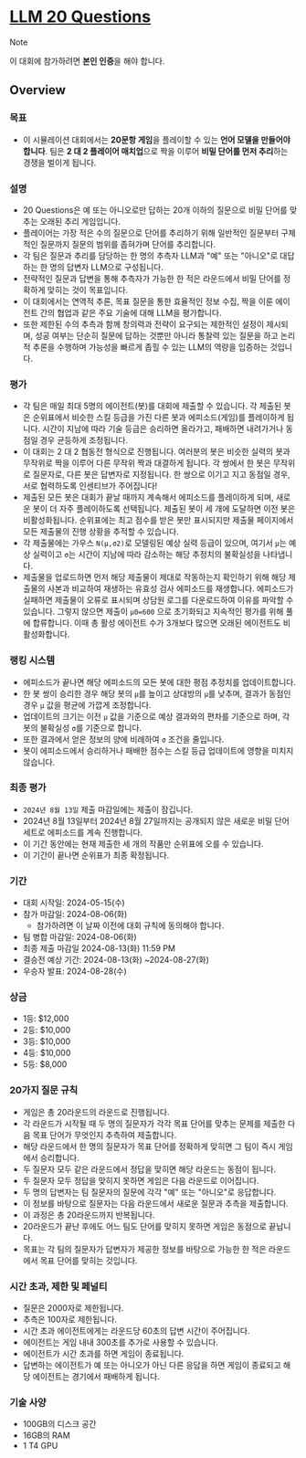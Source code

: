 # [LLM 20 Questions](https://www.kaggle.com/competitions/llm-20-questions)

> [!NOTE]
> 이 대회에 참가하려면 **본인 인증**을 해야 합니다.                       

## Overview

### 목표
- 이 시뮬레이션 대회에서는 **20문항 게임**을 플레이할 수 있는 **언어 모델을 만들어야 합니다**. 팀은 **2 대 2 플레이어 매치업**으로 짝을 이루어 **비밀 단어를 먼저 추리**하는 경쟁을 벌이게 됩니다.

### 설명
- 20 Questions은 예 또는 아니오로만 답하는 20개 이하의 질문으로 비밀 단어를 맞추는 오래된 추리 게임입니다. 
- 플레이어는 가장 적은 수의 질문으로 단어를 추리하기 위해 일반적인 질문부터 구체적인 질문까지 질문의 범위를 좁혀가며 단어를 추리합니다. 
- 각 팀은 질문과 추리를 담당하는 한 명의 추측자 LLM과 "예" 또는 "아니오"로 대답하는 한 명의 답변자 LLM으로 구성됩니다. 
- 전략적인 질문과 답변을 통해 추측자가 가능한 한 적은 라운드에서 비밀 단어를 정확하게 맞히는 것이 목표입니다. 
- 이 대회에서는 연역적 추론, 목표 질문을 통한 효율적인 정보 수집, 짝을 이룬 에이전트 간의 협업과 같은 주요 기술에 대해 LLM을 평가합니다. 
- 또한 제한된 수의 추측과 함께 창의력과 전략이 요구되는 제한적인 설정이 제시되며, 성공 여부는 단순히 질문에 답하는 것뿐만 아니라 통찰력 있는 질문을 하고 논리적 추론을 수행하며 가능성을 빠르게 좁힐 수 있는 LLM의 역량을 입증하는 것입니다.

### 평가
- 각 팀은 매일 최대 5명의 에이전트(봇)를 대회에 제출할 수 있습니다. 각 제출된 봇은 순위표에서 비슷한 스킬 등급을 가진 다른 봇과 에피소드(게임)를 플레이하게 됩니다. 시간이 지남에 따라 기술 등급은 승리하면 올라가고, 패배하면 내려가거나 동점일 경우 균등하게 조정됩니다.
- 이 대회는 2 대 2 협동전 형식으로 진행됩니다. 여러분의 봇은 비슷한 실력의 봇과 무작위로 짝을 이루어 다른 무작위 짝과 대결하게 됩니다. 각 쌍에서 한 봇은 무작위로 질문자로, 다른 봇은 답변자로 지정됩니다. 한 쌍으로 이기고 지고 동점일 경우, 서로 협력하도록 인센티브가 주어집니다!
- 제출된 모든 봇은 대회가 끝날 때까지 계속해서 에피소드를 플레이하게 되며, 새로운 봇이 더 자주 플레이하도록 선택됩니다. 제출된 봇이 세 개에 도달하면 이전 봇은 비활성화됩니다. 순위표에는 최고 점수를 받은 봇만 표시되지만 제출물 페이지에서 모든 제출물의 진행 상황을 추적할 수 있습니다.
- 각 제출물에는 가우스 `N(μ,σ2)`로 모델링된 예상 실력 등급이 있으며, 여기서 `μ`는 예상 실력이고 `σ`는 시간이 지남에 따라 감소하는 해당 추정치의 불확실성을 나타냅니다.
- 제출물을 업로드하면 먼저 해당 제출물이 제대로 작동하는지 확인하기 위해 해당 제출물의 사본과 비교하여 재생하는 유효성 검사 에피소드를 재생합니다. 에피소드가 실패하면 제출물이 오류로 표시되며 상담원 로그를 다운로드하여 이유를 파악할 수 있습니다. 그렇지 않으면 제출이 `μ0=600` 으로 초기화되고 지속적인 평가를 위해 풀에 합류합니다. 이때 총 활성 에이전트 수가 3개보다 많으면 오래된 에이전트도 비활성화합니다.

### 랭킹 시스템 
- 에피소드가 끝나면 해당 에피소드의 모든 봇에 대한 평점 추정치를 업데이트합니다. 
- 한 봇 쌍이 승리한 경우 해당 봇의 `μ`를 높이고 상대방의 `μ`를 낮추며, 결과가 동점인 경우 `μ` 값을 평균에 가깝게 조정합니다. 
- 업데이트의 크기는 이전 `μ` 값을 기준으로 예상 결과와의 편차를 기준으로 하며, 각 봇의 불확실성 `σ`를 기준으로 합니다. 
- 또한 결과에서 얻은 정보의 양에 비례하여 `σ` 조건을 줄입니다. 
- 봇이 에피소드에서 승리하거나 패배한 점수는 스킬 등급 업데이트에 영향을 미치지 않습니다.

### 최종 평가
- `2024년 8월 13일` 제출 마감일에는 제출이 잠깁니다. 
- 2024년 8월 13일부터 2024년 8월 27일까지는 공개되지 않은 새로운 비밀 단어 세트로 에피소드를 계속 진행합니다. 
- 이 기간 동안에는 현재 제출한 세 개의 작품만 순위표에 오를 수 있습니다. 
- 이 기간이 끝나면 순위표가 최종 확정됩니다.

### 기간
- 대회 시작일: 2024-05-15(수) 
- 참가 마감일: 2024-08-06(화)
  - 참가하려면 이 날짜 이전에 대회 규칙에 동의해야 합니다.
- 팀 병합 마감일: 2024-08-06(화) 
- 최종 제출 마감일 2024-08-13(화) 11:59 PM
- 결승전 예상 기간: 2024-08-13(화) ~2024-08-27(화)  
- 우승자 발표: 2024-08-28(수)

### 상금

- 1등: $12,000 
- 2등: $10,000 
- 3등: $10,000 
- 4등: $10,000 
- 5등: $8,000

### 20가지 질문 규칙
- 게임은 총 20라운드의 라운드로 진행됩니다. 
- 각 라운드가 시작될 때 두 명의 질문자가 각각 목표 단어를 맞추는 문제를 제출한 다음 목표 단어가 무엇인지 추측하여 제출합니다. 
- 해당 라운드에서 한 명의 질문자가 목표 단어를 정확하게 맞히면 그 팀이 즉시 게임에서 승리합니다. 
- 두 질문자 모두 같은 라운드에서 정답을 맞히면 해당 라운드는 동점이 됩니다. 
- 두 질문자 모두 정답을 맞히지 못하면 게임은 다음 라운드로 이어집니다. 
- 두 명의 답변자는 팀 질문자의 질문에 각각 "예" 또는 "아니오"로 응답합니다. 
- 이 정보를 바탕으로 질문자는 다음 라운드에서 새로운 질문과 추측을 제출합니다. 
- 이 과정은 총 20라운드까지 반복됩니다. 
- 20라운드가 끝난 후에도 어느 팀도 단어를 맞히지 못하면 게임은 동점으로 끝납니다. 
- 목표는 각 팀의 질문자가 답변자가 제공한 정보를 바탕으로 가능한 한 적은 라운드에서 목표 단어를 맞히는 것입니다.

### 시간 초과, 제한 및 페널티 
- 질문은 2000자로 제한됩니다. 
- 추측은 100자로 제한됩니다. 
- 시간 초과 에이전트에게는 라운드당 60초의 답변 시간이 주어집니다. 
- 에이전트는 게임 내내 300초를 추가로 사용할 수 있습니다. 
- 에이전트가 시간 초과를 하면 게임이 종료됩니다. 
- 답변하는 에이전트가 예 또는 아니오가 아닌 다른 응답을 하면 게임이 종료되고 해당 에이전트는 경기에서 패배하게 됩니다.

### 기술 사양
- 100GB의 디스크 공간 
- 16GB의 RAM 
- 1 T4 GPU
